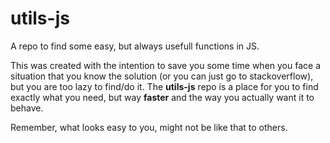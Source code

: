 # utils-js
A repo to find some easy, but always usefull functions in JS.

This was created with the intention to save you some time when you face a situation that you know the solution (or you can just go to stackoverflow), but you are too lazy to find/do it. The **utils-js** repo is a place for you to find exactly what you need, but way **faster** and the way you actually want it to behave.

Remember, what looks easy to you, might not be like that to others.
